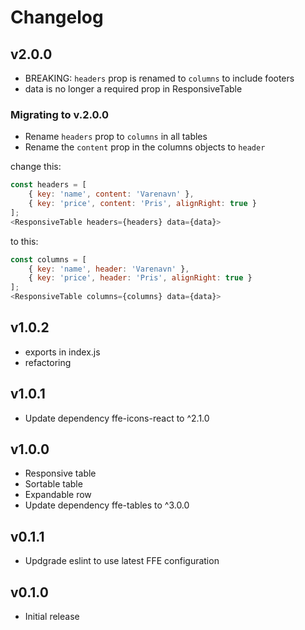 # Changelog

## v2.0.0

* BREAKING: `headers` prop is renamed to `columns` to include footers
* data is no longer a required prop in ResponsiveTable

### Migrating to v.2.0.0
* Rename `headers` prop to `columns` in all tables
* Rename the `content` prop in the columns objects to `header`

change this:

```javascript
const headers = [
    { key: 'name', content: 'Varenavn' },
    { key: 'price', content: 'Pris', alignRight: true }
];
<ResponsiveTable headers={headers} data={data}>
```
to this:
```javascript
const columns = [
    { key: 'name', header: 'Varenavn' },
    { key: 'price', header: 'Pris', alignRight: true }
];
<ResponsiveTable columns={columns} data={data}>

```

## v1.0.2

* exports in index.js
* refactoring

## v1.0.1

* Update dependency ffe-icons-react to ^2.1.0

## v1.0.0

* Responsive table
* Sortable table
* Expandable row
* Update dependency ffe-tables to ^3.0.0

## v0.1.1

* Updgrade eslint to use latest FFE configuration

## v0.1.0

* Initial release
